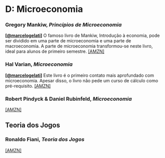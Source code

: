 # D:	Microeconomia

### Gregory Mankiw, *Princípios de Microeconomia*

**[[@marcelogelati](https://twitter.com/marcelogelati)]** O famoso livro de Mankiw, Introdução à economia, pode ser dividido em uma parte de microeconomia e uma parte de macroeconomia. A parte de microeconomia transformou-se neste livro, ideal para alunos de primeiro semestre. [[AMZN]](https://www.amazon.com.br/Princ%C3%ADpios-microeconomia-Gregory-Mankiw/dp/8522111898/)

### Hal Varian, *Microeconomia*

**[[@marcelogelati](https://twitter.com/marcelogelati)]** Este livro é o primeiro contato mais aprofundado com microeconomia. Apesar disso, o livro não pede um curso de cálculo como pré-requisito. [[AMZN]](https://www.amazon.com.br/Microeconomia-Hal-Varian/dp/8535230181/)

### Robert Pindyck & Daniel Rubinfeld, *Microeconomia*

[[AMZN]](https://www.amazon.com.br/Microeconomia-Robert-S-Pindyck/dp/8543000289/)



## Teoria dos Jogos

### Ronaldo Fiani, *Teoria dos Jogos*

[[AMZN]](https://www.amazon.com.br/Teoria-dos-Jogos-Ronaldo-Fiani/dp/8535276653)
